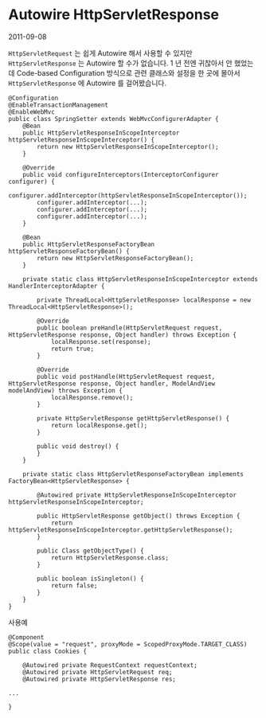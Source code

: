 # Autowire HttpServletResponse

2011-09-08

`HttpServletRequest` 는 쉽게 Autowire 해서 사용할 수 있지만 `HttpServletResponse` 는 Autowire 할 수가 없습니다.
1 년 전엔 귀찮아서 안 했었는데 Code-based Configuration 방식으로 관련 클래스와 설정을 한 곳에 몰아서
`HttpServletResponse` 에 Autowire 를 걸어봤습니다.

	@Configuration
	@EnableTransactionManagement
	@EnableWebMvc
	public class SpringSetter extends WebMvcConfigurerAdapter {
		@Bean
		public HttpServletResponseInScopeInterceptor httpServletResponseInScopeInterceptor() {
			return new HttpServletResponseInScopeInterceptor();
		}
	
		@Override
		public void configureInterceptors(InterceptorConfigurer configurer) {
			configurer.addInterceptor(httpServletResponseInScopeInterceptor());
			configurer.addInterceptor(...);
			configurer.addInterceptor(...);
			configurer.addInterceptor(...);
		}
	
		@Bean
		public HttpServletResponseFactoryBean httpServletResponseFactoryBean() {
			return new HttpServletResponseFactoryBean();
		}
	
		private static class HttpServletResponseInScopeInterceptor extends HandlerInterceptorAdapter {
	
			private ThreadLocal<HttpServletResponse> localResponse = new ThreadLocal<HttpServletResponse>();
	
			@Override
			public boolean preHandle(HttpServletRequest request, HttpServletResponse response, Object handler) throws Exception {
				localResponse.set(response);
				return true;
			}
	
			@Override
			public void postHandle(HttpServletRequest request, HttpServletResponse response, Object handler, ModelAndView modelAndView) throws Exception {
				localResponse.remove();
			}
	
			private HttpServletResponse getHttpServletResponse() {
				return localResponse.get();
			}
	
			public void destroy() {
			}
		}
	
		private static class HttpServletResponseFactoryBean implements FactoryBean<HttpServletResponse> {
	
			@Autowired private HttpServletResponseInScopeInterceptor httpServletResponseInScopeInterceptor;
	
			public HttpServletResponse getObject() throws Exception {
				return httpServletResponseInScopeInterceptor.getHttpServletResponse();
			}
	
			public Class getObjectType() {
				return HttpServletResponse.class;
			}
	
			public boolean isSingleton() {
				return false;
			}
		}
	}

사용예

	@Component
	@Scope(value = "request", proxyMode = ScopedProxyMode.TARGET_CLASS)
	public class Cookies {
	
		@Autowired private RequestContext requestContext;
		@Autowired private HttpServletRequest req;
		@Autowired private HttpServletResponse res;
	
	...
	
	}